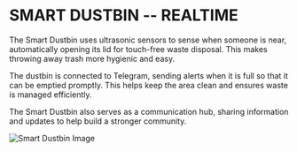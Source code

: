 # SMART DUSTBIN -- REALTIME

The Smart Dustbin uses ultrasonic sensors to sense when someone is near, automatically opening its lid for touch-free waste disposal. This makes throwing away trash more hygienic and easy.

The dustbin is connected to Telegram, sending alerts when it is full so that it can be emptied promptly. This helps keep the area clean and ensures waste is managed efficiently.

The Smart Dustbin also serves as a communication hub, sharing information and updates to help build a stronger community.

![Smart Dustbin Image](smart_bin_pic.jpg)

 
